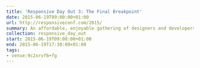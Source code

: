 ```yaml
---
title: 'Responsive Day Out 3: The Final Breakpoint'
date: 2015-06-19T09:00:00+01:00
url: http://responsiveconf.com/2015/
summary: An affordable, enjoyable gathering of designers and developers sharing their workflow strategies, techniques, and experiences with responsive web design.
collection: responsive_day_out
start: 2015-06-19T09:00:00+01:00
end: 2015-06-19T17:30:00+01:00
tags:
- venue:9c2xrvf6+fg
---
```

